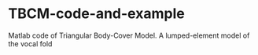 # TBCM-code-and-example
Matlab code of Triangular Body-Cover Model. A lumped-element model of the vocal fold
